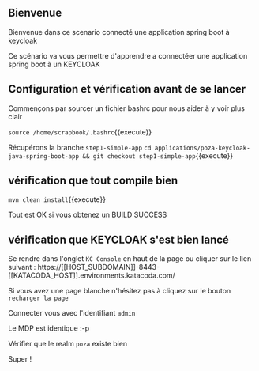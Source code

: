 ## Bienvenue

Bienvenue dans ce scenario connecté une application spring boot à keycloak 

Ce scénario va vous permettre d'apprendre a connectéer une application spring boot à un KEYCLOAK


## Configuration et vérification avant de se lancer
Commençons par sourcer un fichier bashrc pour nous aider à y voir plus clair

`source /home/scrapbook/.bashrc`{{execute}}

Récupérons la branche `step1-simple-app`
`cd applications/poza-keycloak-java-spring-boot-app && git checkout step1-simple-app`{{execute}}

## vérification que tout compile bien
`mvn clean install`{{execute}}

Tout est OK si vous obtenez un BUILD SUCCESS

## vérification que KEYCLOAK s'est bien lancé

Se rendre dans l'onglet `KC Console` en haut de la page ou cliquer sur le lien suivant :
 https://[[HOST_SUBDOMAIN]]-8443-[[KATACODA_HOST]].environments.katacoda.com/

Si vous avez une page blanche n'hésitez pas à cliquez sur le bouton `recharger la page`

Connecter vous avec l'identifiant `admin`

Le MDP est identique :-p

Vérifier que le realm `poza` existe bien

Super !

